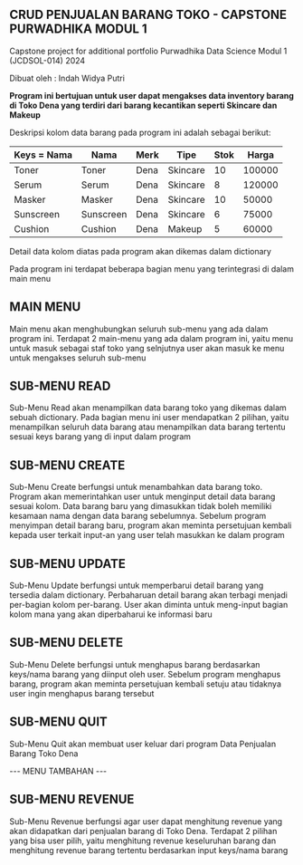 ## CRUD PENJUALAN BARANG TOKO - CAPSTONE PURWADHIKA MODUL 1

Capstone project for additional portfolio Purwadhika Data Science Modul 1 (JCDSOL-014) 2024 

Dibuat oleh : Indah Widya Putri

**Program ini bertujuan untuk user dapat mengakses data inventory barang di Toko Dena yang terdiri dari barang kecantikan seperti Skincare dan Makeup**

Deskripsi kolom data barang pada program ini adalah sebagai berikut:

| Keys = Nama  | Nama | Merk  | Tipe | Stok  | Harga |
| ------------- | ------------- | ------------- | ------------- | ------------- | ------------- |
| Toner  | Toner  | Dena  | Skincare  | 10  | 100000  |
| Serum | Serum   | Dena  | Skincare  | 8  | 120000  |
| Masker  | Masker  | Dena  | Skincare  | 10  | 50000  |
| Sunscreen | Sunscreen  | Dena  | Skincare  | 6  | 75000  |
| Cushion  | Cushion  | Dena  | Makeup  | 5  | 60000  |

Detail data kolom diatas pada program akan dikemas dalam dictionary

Pada program ini terdapat beberapa bagian menu yang terintegrasi di dalam main menu

## MAIN MENU
Main menu akan menghubungkan seluruh sub-menu yang ada dalam program ini. Terdapat 2 main-menu yang ada dalam program ini, yaitu menu untuk masuk sebagai staf toko yang selnjutnya user akan masuk ke menu untuk mengakses seluruh sub-menu

## SUB-MENU READ
Sub-Menu Read akan menampilkan data barang toko yang dikemas dalam sebuah dictionary. Pada bagian menu ini user mendapatkan 2 pilihan, yaitu menampilkan seluruh data barang atau menampilkan data barang tertentu sesuai keys barang yang di input dalam program

## SUB-MENU CREATE
Sub-Menu Create berfungsi untuk menambahkan data barang toko. Program akan memerintahkan user untuk menginput detail data barang sesuai kolom. Data barang baru yang dimasukkan tidak boleh memiliki kesamaan nama dengan data barang sebelumnya. Sebelum program menyimpan detail barang baru, program akan meminta persetujuan kembali kepada user terkait input-an yang user telah masukkan ke dalam program

## SUB-MENU UPDATE
Sub-Menu Update berfungsi untuk memperbarui detail barang yang tersedia dalam dictionary. Perbaharuan detail barang akan terbagi menjadi per-bagian kolom per-barang. User akan diminta untuk meng-input bagian kolom mana yang akan diperbaharui ke informasi baru

## SUB-MENU DELETE
Sub-Menu Delete berfungsi untuk menghapus barang berdasarkan keys/nama barang yang diinput oleh user. Sebelum program menghapus barang, program akan meminta persetujuan kembali setuju atau tidaknya user ingin menghapus barang tersebut

## SUB-MENU QUIT
Sub-Menu Quit akan membuat user keluar dari program Data Penjualan Barang Toko Dena


--- MENU TAMBAHAN ---
## SUB-MENU REVENUE
Sub-Menu Revenue berfungsi agar user dapat menghitung revenue yang akan didapatkan dari penjualan barang di Toko Dena. Terdapat 2 pilihan yang bisa user pilih, yaitu menghitung revenue keseluruhan barang dan menghitung revenue barang tertentu berdasarkan input keys/nama barang
